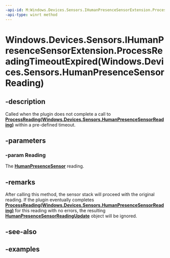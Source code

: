 ```yaml
---
-api-id: M:Windows.Devices.Sensors.IHumanPresenceSensorExtension.ProcessReadingTimeoutExpired(Windows.Devices.Sensors.HumanPresenceSensorReading)
-api-type: winrt method
---
```


# Windows.Devices.Sensors.IHumanPresenceSensorExtension.ProcessReadingTimeoutExpired(Windows.Devices.Sensors.HumanPresenceSensorReading)

<!--
public void ProcessReadingTimeoutExpired (Windows.Devices.Sensors.HumanPresenceSensorReading reading);
-->

## -description

Called when the plugin does not complete a call to **[ProcessReading(Windows.Devices.Sensors.HumanPresenceSensorReading)](ihumanpresencesensorextensionplugin_processreading_1396978893.md)** within a pre-defined timeout.

## -parameters

### -param Reading

The **[HumanPresenceSensor](humanpresencesensor.md)** reading.

## -remarks

After calling this method, the sensor stack will proceed with the original reading. If the plugin eventually completes **[ProcessReading(Windows.Devices.Sensors.HumanPresenceSensorReading)](ihumanpresencesensorextensionplugin_processreading_1396978893.md)** for this reading with no errors, the resulting **[HumanPresenceSensorReadingUpdate](humanpresencesensorreadingupdate.md)** object will be ignored.

## -see-also

## -examples

